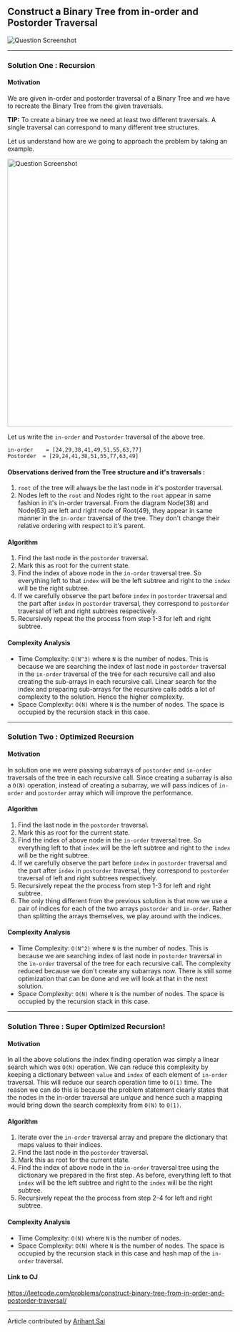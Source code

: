 ## Construct a Binary Tree from in-order and Postorder Traversal

<p>
<img align="center" alt="Question Screenshot" src="../../Images/Binary-Tree-from-Inorder-and-Postorder-Traversal/question.png">
</p>

---

### Solution One : Recursion

####  Motivation
We are given in-order and postorder traversal of a Binary Tree and we have to recreate the Binary Tree from the given traversals.

**TIP:** To create a binary tree we need at least two different traversals. A single traversal can correspond to many different tree structures.

Let us understand how are we going to approach the problem by taking an example.

<p>
<img align="center" alt="Question Screenshot" src="./../../Images/Binary-Tree-from-Inorder-and-Postorder-Traversal/example-tree.png"  width="600">
</p>

Let us write the `in-order` and `Postorder` traversal of the above tree.

```
in-order    = [24,29,38,41,49,51,55,63,77]
Postorder  = [29,24,41,38,51,55,77,63,49]
```
#### Observations derived from the Tree structure and it's traversals :

1. `root` of the tree will always be the last node in it's postorder traversal.
2.  Nodes left to the `root` and Nodes right to the `root` appear in same fashion in it's in-order traversal. From the diagram Node(38) and Node(63) are left and right node of Root(49), they appear in same manner in the `in-order` traversal of the tree. They don't change their relative ordering with respect to it's parent.

#### Algorithm
1. Find the last node in the `postorder` traversal.
2. Mark this as root for the current state.
3. Find the index of above node in the `in-order` traversal tree. So everything left to that `index` will be the left subtree and right to the `index` will be the right subtree.
4. If we carefully observe the part before `index` in `postorder` traversal and the part after `index` in `postorder` traversal, they correspond to `postorder` traversal of left and right subtrees respectively.
5. Recursively repeat the the process from step 1-3 for left and right subtree.



#### Complexity Analysis
* Time Complexity: `O(N^3)` where `N` is the number of nodes. This is because we are searching the index of last node in `postorder` traversal in the `in-order` traversal of the tree for each recursive call and also creating the sub-arrays in each recursive call. Linear search for the index and preparing sub-arrays for the recursive calls adds a lot of complexity to the solution. Hence the higher complexity.
* Space Complexity: `O(N)` where `N` is the number of nodes. The space is occupied by the recursion stack in this case.

---

### Solution Two : Optimized Recursion

####  Motivation
In solution one we were passing subarrays of `postorder` and `in-order` traversals of the tree in each recursive call. Since creating a subarray is also a `O(N)` operation, instead of creating a subarray, we will pass indices of `in-order` and `postorder` array which will improve the performance.

#### Algorithm
1. Find the last node in the `postorder` traversal.
2. Mark this as root for the current state.
3. Find the index of above node in the `in-order` traversal tree. So everything left to that `index` will be the left subtree and right to the `index` will be the right subtree.
4. If we carefully observe the part before `index` in `postorder` traversal and the part after `index` in `postorder` traversal, they correspond to `postorder` traversal of left and right subtrees respectively.
5. Recursively repeat the the process from step 1-3 for left and right subtree.
6. The only thing different from the previous solution is that now we use a pair of indices for each of the two arrays `postorder` and `in-order`. Rather than splitting the arrays themselves, we play around with the indices.

#### Complexity Analysis
* Time Complexity: `O(N^2)` where `N` is the number of nodes. This is because we are searching index of last node in `postorder` traversal in the `in-order` traversal of the tree for each recursive call. The complexity reduced because we don't create any subarrays now. There is still some optimization that can be done and we will look at that in the next solution.
* Space Complexity: `O(N)` where `N` is the number of nodes. The space is occupied by the recursion stack in this case.

---

### Solution Three : Super Optimized Recursion!

####  Motivation
In all the above solutions the index finding operation was simply a linear search which was `O(N)` operation. We can reduce this complexity by keeping a dictionary between `value` and `index` of each element of `in-order` traversal. This will reduce our search operation time to `O(1)` time. The reason we can do this is because the problem statement clearly states that the nodes in the in-order traversal are *unique* and hence such a mapping would bring down the search complexity from `O(N)` to `O(1)`.

#### Algorithm
1. Iterate over the `in-order` traversal array and prepare the dictionary that maps values to their indices.
2. Find the last node in the `postorder` traversal.
3. Mark this as root for the current state.
4. Find the index of above node in the `in-order` traversal tree using the dictionary we prepared in the first step. As before, everything left to that `index` will be the left subtree and right to the `index` will be the right subtree.
5. Recursively repeat the the process from step 2-4 for left and right subtree.

#### Complexity Analysis
* Time Complexity: `O(N)` where `N` is the number of nodes.
* Space Complexity: `O(N)` where `N` is the number of nodes. The space is occupied by the recursion stack in this case and hash map of the `in-order` traversal.


#### Link to OJ
https://leetcode.com/problems/construct-binary-tree-from-in-order-and-postorder-traversal/

---
Article contributed by [Arihant Sai](https://github.com/Arihant1467)
